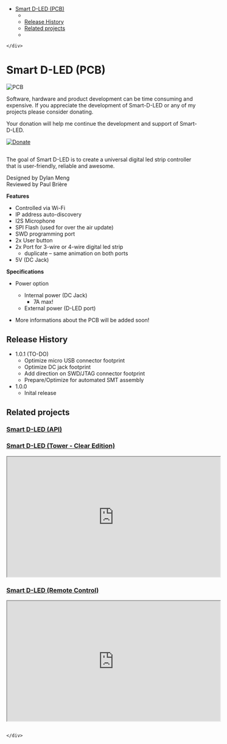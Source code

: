 <!DOCTYPE html>
<html>

<head>
  <meta charset="utf-8">
  <meta name="viewport" content="width=device-width, initial-scale=1.0">
  <title>README</title>
  <link rel="stylesheet" href="https://stackedit.io/style.css" />
</head>

<body class="stackedit">
  <div class="stackedit__left">
    <div class="stackedit__toc">
      
<ul>
<li><a href="#smart-d-led-pcb">Smart D-LED (PCB)</a>
<ul>
<li></li>
<li><a href="#release-history">Release History</a></li>
<li><a href="#related-projects">Related projects</a></li>
<li></li>
</ul>
</li>
</ul>

    </div>
  </div>
  <div class="stackedit__right">
    <div class="stackedit__html">
      <h1 id="smart-d-led-pcb">Smart D-LED (PCB)</h1>
<p><img src="https://lh3.googleusercontent.com/56aI-8e_spPzJCNZfLMgKNGMolLUiGaGQdMBBa0Bixeeup7TWB--QamCgDbBYty2Al9ejCQA2Avo" alt="PCB"></p>
<p>Software, hardware and product development can be time consuming and expensive. If you appreciate the development of Smart-D-LED or any of my projects please consider donating.</p>
<p>Your donation will help me continue the development and support of Smart-D-LED.</p>
<p><a href="https://www.paypal.me/DMeng"><img src="https://img.shields.io/badge/Donate-PayPal-blue.svg" alt="Donate"></a></p>
<h2 id="section"></h2>
<p>The goal of Smart D-LED is to create a universal digital led strip controller that is user-friendly, reliable and awesome.</p>
<p>Designed by Dylan Meng<br>
Reviewed by Paul Brière</p>
<p><strong>Features</strong></p>
<ul>
<li>Controlled via Wi-Fi</li>
<li>IP address auto-discovery</li>
<li>I2S Microphone</li>
<li>SPI Flash (used for over the air update)</li>
<li>SWD programming port</li>
<li>2x User button</li>
<li>2x Port  for 3-wire or 4-wire digital led strip
<ul>
<li>duplicate – same animation on both ports</li>
</ul>
</li>
<li>5V (DC  Jack)</li>
</ul>
<p><strong>Specifications</strong></p>
<ul>
<li>
<p>Power option</p>
<ul>
<li>Internal power (DC Jack)
<ul>
<li>7A max!</li>
</ul>
</li>
<li>External power (D-LED port)</li>
</ul>
</li>
<li>
<p>More informations about the PCB will be added soon!</p>
</li>
</ul>
<h2 id="release-history">Release History</h2>
<ul>
<li>1.0.1 (TO-DO)
<ul>
<li>Optimize micro USB connector footprint</li>
<li>Optimize DC jack footprint</li>
<li>Add direction on SWD/JTAG connector footprint</li>
<li>Prepare/Optimize for automated SMT assembly</li>
</ul>
</li>
<li>1.0.0
<ul>
<li>Inital release</li>
</ul>
</li>
</ul>
<h2 id="related-projects">Related projects</h2>
<h3 id="smart-d-led-api"><a href="https://github.com/DylanMeng/Smart-D-LED-API"> Smart D-LED (API)</a></h3>
<h3 id="smart-d-led-tower---clear-edition"><a href="https://github.com/DylanMeng/Smart-D-LED-Tower"> Smart D-LED (Tower - Clear Edition)</a></h3>
<iframe width="560" height="315" src="https://www.youtube.com/embed/Sv6iBumc9ZM" allowfullscreen=""></iframe>
<h3 id="smart-d-led-remote-control"><a href="https://dylogic-design.com/"> Smart D-LED (Remote Control)</a></h3>
<iframe width="560" height="315" src="https://www.youtube.com/embed/K5LZp9m322Y" allowfullscreen=""></iframe>
<h2 id="section-1"></h2>

    </div>
  </div>
</body>

</html>
